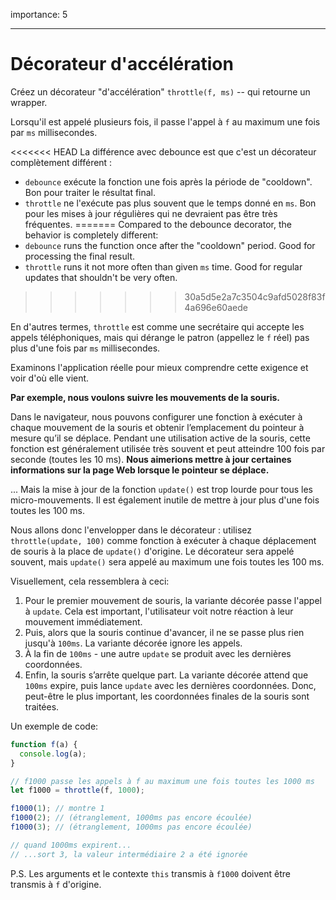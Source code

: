 importance: 5

---

# Décorateur d'accélération

Créez un décorateur "d'accélération" `throttle(f, ms)` -- qui retourne un wrapper.

Lorsqu'il est appelé plusieurs fois, il passe l'appel à `f` au maximum une fois par `ms` millisecondes.

<<<<<<< HEAD
La différence avec debounce est que c'est un décorateur complètement différent :
- `debounce` exécute la fonction une fois après la période de "cooldown". Bon pour traiter le résultat final.
- `throttle` ne l'exécute pas plus souvent que le temps donné en `ms`. Bon pour les mises à jour régulières qui ne devraient pas être très fréquentes.
=======
Compared to the debounce decorator, the behavior is completely different:
- `debounce` runs the function once after the "cooldown" period. Good for processing the final result.
- `throttle` runs it not more often than given `ms` time. Good for regular updates that shouldn't be very often.
>>>>>>> 30a5d5e2a7c3504c9afd5028f83f4a696e60aede

En d'autres termes, `throttle` est comme une secrétaire qui accepte les appels téléphoniques, mais qui dérange le patron (appellez le `f` réel) pas plus d'une fois par `ms` millisecondes.

Examinons l'application réelle pour mieux comprendre cette exigence et voir d'où elle vient.

**Par exemple, nous voulons suivre les mouvements de la souris.**

Dans le navigateur, nous pouvons configurer une fonction à exécuter à chaque mouvement de la souris et obtenir l’emplacement du pointeur à mesure qu’il se déplace. Pendant une utilisation active de la souris, cette fonction est généralement utilisée très souvent et peut atteindre 100 fois par seconde (toutes les 10 ms).
**Nous aimerions mettre à jour certaines informations sur la page Web lorsque le pointeur se déplace.**

... Mais la mise à jour de la fonction `update()` est trop lourde pour tous les micro-mouvements. Il est également inutile de mettre à jour plus d'une fois toutes les 100 ms.

Nous allons donc l'envelopper dans le décorateur : utilisez `throttle(update, 100)` comme fonction à exécuter à chaque déplacement de souris à la place de `update()` d'origine. Le décorateur sera appelé souvent, mais `update()` sera appelé au maximum une fois toutes les 100 ms.

Visuellement, cela ressemblera à ceci:

1. Pour le premier mouvement de souris, la variante décorée passe l'appel à `update`. Cela est important, l'utilisateur voit notre réaction à leur mouvement immédiatement.
2. Puis, alors que la souris continue d'avancer, il ne se passe plus rien jusqu'à `100ms`. La variante décorée ignore les appels.
3. À la fin de `100ms` - une autre `update` se produit avec les dernières coordonnées.
4. Enfin, la souris s’arrête quelque part. La variante décorée attend que `100ms` expire, puis lance `update` avec les dernières coordonnées. Donc, peut-être le plus important, les coordonnées finales de la souris sont traitées.

Un exemple de code:

```js
function f(a) {
  console.log(a);
}

// f1000 passe les appels à f au maximum une fois toutes les 1000 ms
let f1000 = throttle(f, 1000);

f1000(1); // montre 1
f1000(2); // (étranglement, 1000ms pas encore écoulée)
f1000(3); // (étranglement, 1000ms pas encore écoulée)

// quand 1000ms expirent...
// ...sort 3, la valeur intermédiaire 2 a été ignorée
```

P.S. Les arguments et le contexte `this` transmis à `f1000` doivent être transmis à `f` d'origine.

